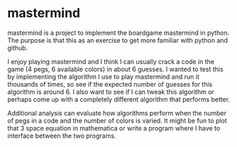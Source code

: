# mastermind
mastermind is a project to implement the boardgame mastermind in python.  
The purpose is that this as an exercise to get more familiar with python and github.

I enjoy playing mastermind and I think I can usually crack a code in the game (4 pegs, 6 available colors)
in about 6 guesses.  I wanted to test this by implementing the algorithm I use to 
play mastermind and run it thousands of times, so see if the expected number of 
guesses for this algorithm is around 6.  I also want to see if I can tweak this
algorithm or perhaps come up with a completely different algorithm that performs 
better.  

Additional analysis can evaluate how algorithms perform when the number of pegs
in a code and the number of colors is varied.  It might be fun to plot that 3
space equation in mathematica or write a program where I have to interface between
the two programs.
